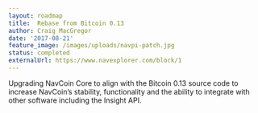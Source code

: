 ```yaml
---
layout: roadmap
title:  Rebase from Bitcoin 0.13
author: Craig MacGregor
date: '2017-08-21'
feature_image: /images/uploads/navpi-patch.jpg
status: completed
externalUrl: https://www.navexplorer.com/block/1
---
```


Upgrading NavCoin Core to align with the Bitcoin 0.13 source code to increase NavCoin’s stability, functionality and the ability to integrate with other software including the Insight API.
